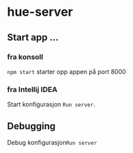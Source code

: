 # hue-server

## Start app ...

### fra konsoll
`npm start` starter opp appen på port 8000

### fra Intellij IDEA
Start konfigurasjon `Run server`. 

## Debugging
Debug konfigurasjon`Run server`
